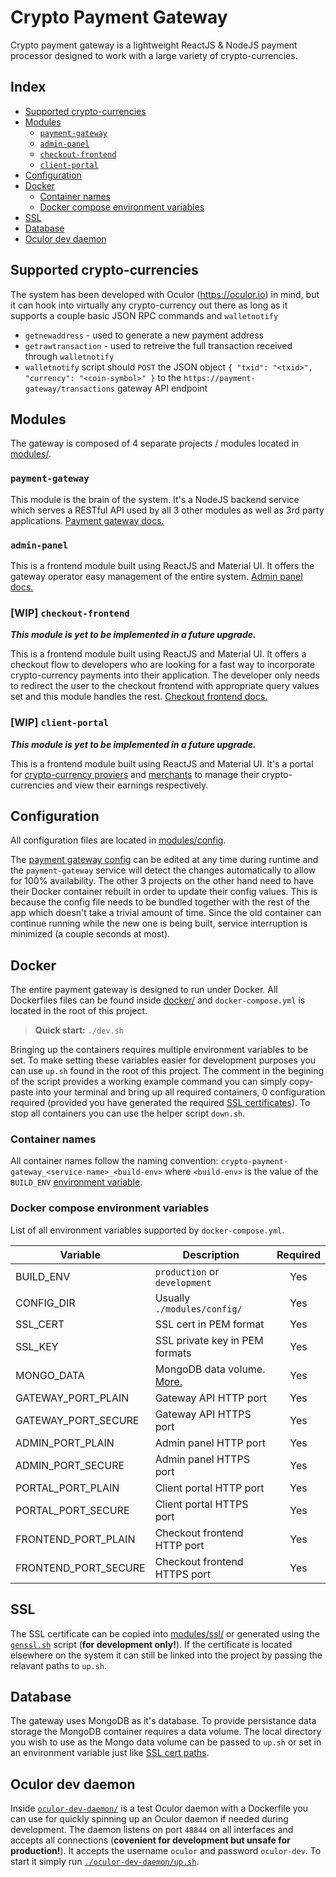 # Crypto Payment Gateway
Crypto payment gateway is a lightweight ReactJS & NodeJS payment processor designed to work with a large variety of crypto-currencies.

## Index
 - [Supported crypto-currencies](#supported-crypto-currencies)
 - [Modules](#modules)
   - [`payment-gateway`](#payment-gateway)
   - [`admin-panel`](#admin-panel)
   - [`checkout-frontend`](#wip-checkout-frontend)
   - [`client-portal`](#wip-client-portal)
 - [Configuration](#configuration)
 - [Docker](#docker)
   - [Container names](#container-names)
   - [Docker compose environment variables](#docker-compose-environment-variables)
 - [SSL](#ssl)
 - [Database](#database)
 - [Oculor dev daemon](#oculor-dev-daemon)

## Supported crypto-currencies
The system has been developed with Oculor (<https://oculor.io>) in mind, but it can hook into virtually any crypto-currency out there as long as it supports a couple basic JSON RPC commands and `walletnotify`
 - `getnewaddress` - used to generate a new payment address
 - `getrawtransaction` - used to retreive the full transaction received through `walletnotify`
 - `walletnotify` script should `POST` the JSON object `{ "txid": "<txid>", "currency": "<coin-symbol>" }` to the `https://payment-gateway/transactions` gateway API endpoint

## Modules
The gateway is composed of 4 separate projects / modules located in [modules/](modules).

### `payment-gateway`
This module is the brain of the system. It's a NodeJS backend service which serves a RESTful API used by all 3 other modules as well as 3rd party applications. [Payment gateway docs.](modules/payment-gateway)

### `admin-panel`
This is a frontend module built using ReactJS and Material UI. It offers the gateway operator easy management of the entire system. [Admin panel docs.](modules/admin-panel)

### [WIP] `checkout-frontend`
***This module is yet to be implemented in a future upgrade.***

This is a frontend module built using ReactJS and Material UI. It offers a checkout flow to developers who are looking for a fast way to incorporate crypto-currency payments into their application. The developer only needs to redirect the user to the checkout frontend with appropriate query values set and this module handles the rest. [Checkout frontend docs.](modules/checkout-frontend)

### [WIP] `client-portal`
***This module is yet to be implemented in a future upgrade.***

This is a frontend module built using ReactJS and Material UI. It's a portal for [crypto-currency proviers](modules/payment-gateway#client) and [merchants](modules/payment-gateway#merchant) to manage their crypto-currencies and view their earnings respectively.

## Configuration
All configuration files are located in [modules/config](modules/config).

The [payment gateway config](modules/config/gateway.config.js) can be edited at any time during runtime and the `payment-gateway` service will detect the changes automatically to allow for 100% availability. The other 3 projects on the other hand need to have their Docker container rebuilt in order to update their config values. This is because the config file needs to be bundled together with the rest of the app which doesn't take a trivial amount of time. Since the old container can continue running while the new one is being built, service interruption is minimized (a couple seconds at most).

## Docker
The entire payment gateway is designed to run under Docker. All Dockerfiles files can be found inside [docker/](docker) and `docker-compose.yml` is located in the root of this project.

> **Quick start:** `./dev.sh`

Bringing up the containers requires multiple environment variables to be set. To make setting these variables easier for development purposes you can use `up.sh` found in the root of this project. The comment in the begining of the script provides a working example command you can simply copy-paste into your terminal and bring up all required containers, 0 configuration required (provided you have generated the required [SSL certificates](#ssl)). To stop all containers you can use the helper script `down.sh`.

### Container names
All container names follow the naming convention: `crypto-payment-gateway_<service-name>_<build-env>`
where `<build-env>` is the value of the `BUILD_ENV` [environment variable](#docker-compose-environment-variables).

### Docker compose environment variables
List of all environment variables supported by `docker-compose.yml`.

| Variable             | Description                             | Required |
|----------------------|-----------------------------------------|:--------:|
| BUILD_ENV            | `production` or `development`           | Yes      |
| CONFIG_DIR           | Usually `./modules/config/`             | Yes      |
| SSL_CERT             | SSL cert in PEM format                  | Yes      |
| SSL_KEY              | SSL private key in PEM formats          | Yes      |
| MONGO_DATA           | MongoDB data volume. [More.](#database) | Yes      |
| GATEWAY_PORT_PLAIN   | Gateway API HTTP port                   | Yes      |
| GATEWAY_PORT_SECURE  | Gateway API HTTPS port                  | Yes      |
| ADMIN_PORT_PLAIN     | Admin panel HTTP port                   | Yes      |
| ADMIN_PORT_SECURE    | Admin panel HTTPS port                  | Yes      |
| PORTAL_PORT_PLAIN    | Client portal HTTP port                 | Yes      |
| PORTAL_PORT_SECURE   | Client portal HTTPS port                | Yes      |
| FRONTEND_PORT_PLAIN  | Checkout frontend HTTP port             | Yes      |
| FRONTEND_PORT_SECURE | Checkout frontend HTTPS port            | Yes      |

## SSL
The SSL certificate can be copied into [modules/ssl/](modules/ssl) or generated using the [`genssl.sh`](modules/ssl/genssl.sh) script (**for development only!**). If the certificate is located elsewhere on the system it can still be linked into the project by passing the relavant paths to `up.sh`.

## Database
The gateway uses MongoDB as it's database. To provide persistance data storage the MongoDB container requires a data volume. The local directory you wish to use as the Mongo data volume can be passed to `up.sh` or set in an environment variable just like [SSL cert paths](#ssl).

## Oculor dev daemon
Inside [`oculor-dev-daemon/`](oculor-dev-daemon) is a test Oculor daemon with a Dockerfile you can use for quickly spinning up an Oculor daemon if needed during development. The daemon listens on port `48844` on all interfaces and accepts all connections (**covenient for development but unsafe for production!**). It accepts the username `oculor` and password `oculor-dev`. To start it simply run [`./oculor-dev-daemon/up.sh`](oculor-dev-daemon/up.sh).